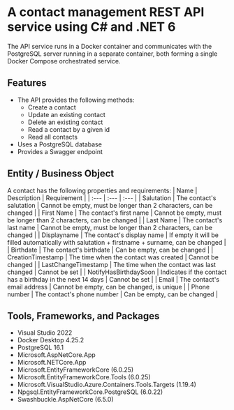 # A contact management REST API service using C# and .NET 6

The API service runs in a Docker container and communicates with the PostgreSQL server running in a separate container, both forming a single Docker Compose orchestrated service.

## Features
- The API provides the following methods:
  - Create a contact
  - Update an existing contact
  - Delete an existing contact
  - Read a contact by a given id
  - Read all contacts
- Uses a PostgreSQL database
- Provides a Swagger endpoint

## Entity / Business Object
A contact has the following properties and requirements:
| Name | Description | Requirement |
| :---       | :---      | :---    |
| Salutation | The contact's salutation | Cannot be empty, must be longer than 2 characters, can be changed |
| First Name | The contact's first name | Cannot be empty, must be longer than 2 characters, can be changed |
| Last Name | The contact's last name | Cannot be empty, must be longer than 2 characters, can be changed |
| Displayname | The contact's display name | If empty it will be filled automatically with salutation + firstname + surname, can be changed |
| Birthdate | The contact's birthdate | Can be empty, can be changed |
| CreationTimestamp | The time when the contact was created | Cannot be changed |
| LastChangeTimestamp | The time when the contact was last changed | Cannot be set |
| NotifyHasBirthdaySoon | Indicates if the contact has a birthday in the next 14 days | Cannot be set |
| Email | The contact's email address | Cannot be empty, can be changed, is unique |
| Phone number | The contact's phone number | Can be empty, can be changed |

## Tools, Frameworks, and Packages
- Visual Studio 2022
- Docker Desktop 4.25.2
- PostgreSQL 16.1
- Microsoft.AspNetCore.App
- Microsoft.NETCore.App
- Microsoft.EntityFrameworkCore (6.0.25)
- Microsoft.EntityFrameworkCore.Tools (6.0.25)
- Microsoft.VisualStudio.Azure.Containers.Tools.Targets (1.19.4)
- Npgsql.EntityFrameworkCore.PostgreSQL (6.0.22)
- Swashbuckle.AspNetCore (6.5.0)
